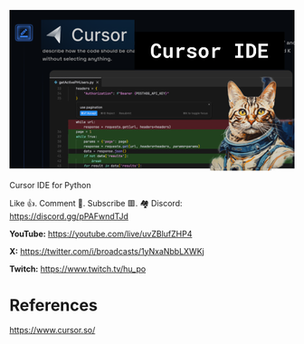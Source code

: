 ![](thumbnails/17.09.2023.png)

Cursor IDE for Python

Like 👍. Comment 💬. Subscribe 🟥.
🏘 Discord: https://discord.gg/pPAFwndTJd

**YouTube:** https://youtube.com/live/uvZBlufZHP4

**X:** https://twitter.com/i/broadcasts/1yNxaNbbLXWKj

**Twitch:** https://www.twitch.tv/hu_po


# References


https://www.cursor.so/